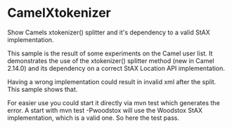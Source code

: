 CamelXtokenizer
===============

Show Camels xtokenizer() splitter and it's dependency to a valid StAX implementation.

This sample is the result of some experiments on the Camel user list.
It demonstrates the use of the xtokenizer() splitter method (new in Camel 2.14.0) and
its dependency on a correct StAX Location API implementation.

Having a wrong implementation could result in invalid xml after the split. This sample 
shows that.

For easier use you could start it directly via
  mvn test
which generates the error. A start with
  mvn test -Pwoodstox
will use the Woodstox StAX implementation, which is a valid one. So here the test pass.    
 